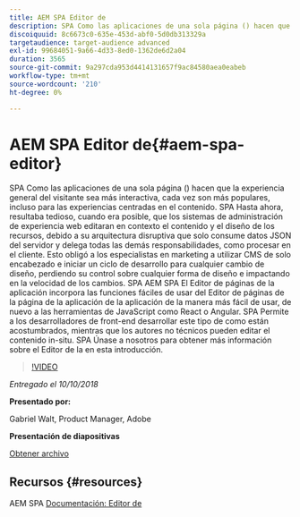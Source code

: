 ```yaml
---
title: AEM SPA Editor de
description: SPA Como las aplicaciones de una sola página () hacen que la experiencia general del visitante sea más interactiva, cada vez son más populares, incluso para las experiencias centradas en el contenido. SPA Únase a nosotros para obtener más información sobre el Editor de la en esta introducción.
discoiquuid: 8c6673c0-635e-453d-abf0-5d0db313329a
targetaudience: target-audience advanced
exl-id: 99684051-9a66-4d33-8ed0-1362de6d2a04
duration: 3565
source-git-commit: 9a297cda953d4414131657f9ac84580aea0eabeb
workflow-type: tm+mt
source-wordcount: '210'
ht-degree: 0%

---
```


# AEM SPA Editor de{#aem-spa-editor}

SPA Como las aplicaciones de una sola página () hacen que la experiencia general del visitante sea más interactiva, cada vez son más populares, incluso para las experiencias centradas en el contenido. SPA Hasta ahora, resultaba tedioso, cuando era posible, que los sistemas de administración de experiencia web editaran en contexto el contenido y el diseño de los recursos, debido a su arquitectura disruptiva que solo consume datos JSON del servidor y delega todas las demás responsabilidades, como procesar en el cliente. Esto obligó a los especialistas en marketing a utilizar CMS de solo encabezado e iniciar un ciclo de desarrollo para cualquier cambio de diseño, perdiendo su control sobre cualquier forma de diseño e impactando en la velocidad de los cambios. SPA AEM SPA El Editor de páginas de la aplicación incorpora las funciones fáciles de usar del Editor de páginas de la página de la aplicación de la aplicación de la manera más fácil de usar, de nuevo a las herramientas de JavaScript como React o Angular. SPA Permite a los desarrolladores de front-end desarrollar este tipo de como están acostumbrados, mientras que los autores no técnicos pueden editar el contenido in-situ. SPA Únase a nosotros para obtener más información sobre el Editor de la en esta introducción.

>[!VIDEO](https://video.tv.adobe.com/v/24720/?quality=9)

*Entregado el 10/10/2018*

**Presentado por:**

Gabriel Walt, Product Manager, Adobe

**Presentación de diapositivas**

[Obtener archivo](assets/aem-spa-editor.pdf)

## Recursos {#resources}

AEM SPA [Documentación: Editor de](https://experienceleague.adobe.com/docs/experience-manager-64/developing/headless/spas/spa-overview.html)

<!--
[Get back to the Overview](https://helpx.adobe.com/experience-manager/kt/eseminars/gems/aem-index.html)
-->
